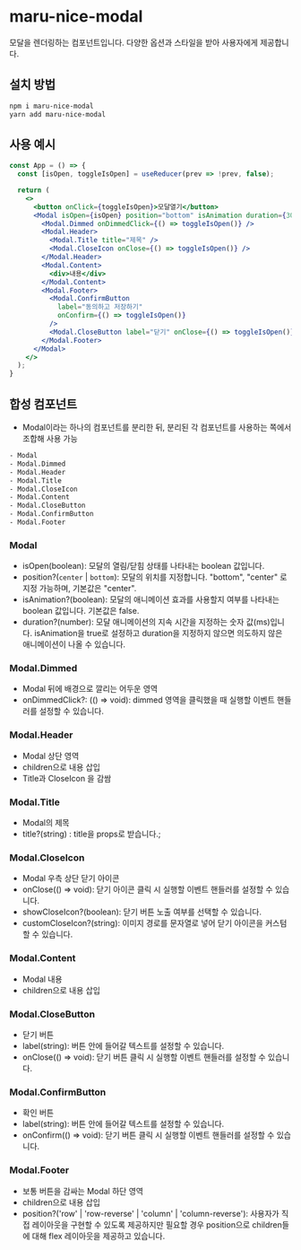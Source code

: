 # maru-nice-modal
모달을 렌더링하는 컴포넌트입니다. 다양한 옵션과 스타일을 받아 사용자에게 제공합니다.

## 설치 방법

```bash
npm i maru-nice-modal
yarn add maru-nice-modal
```

## 사용 예시

```jsx
const App = () => {
  const [isOpen, toggleIsOpen] = useReducer(prev => !prev, false);

  return (
    <>
      <button onClick={toggleIsOpen}>모달열기</button>
      <Modal isOpen={isOpen} position="bottom" isAnimation duration={300}>
        <Modal.Dimmed onDimmedClick={() => toggleIsOpen()} />
        <Modal.Header>
          <Modal.Title title="제목" />
          <Modal.CloseIcon onClose={() => toggleIsOpen()} />
        </Modal.Header>
        <Modal.Content>
          <div>내용</div>
        </Modal.Content>
        <Modal.Footer>
          <Modal.ConfirmButton
            label="동의하고 저장하기"
            onConfirm={() => toggleIsOpen()}
          />
          <Modal.CloseButton label="닫기" onClose={() => toggleIsOpen()} />
        </Modal.Footer>
      </Modal>
    </>
  );
}
```

## 합성 컴포넌트
- Modal이라는 하나의 컴포넌트를 분리한 뒤, 분리된 각 컴포넌트를 사용하는 쪽에서 조합해 사용 가능
```bash
- Modal
- Modal.Dimmed
- Modal.Header
- Modal.Title
- Modal.CloseIcon
- Modal.Content
- Modal.CloseButton
- Modal.ConfirmButton
- Modal.Footer
```

### Modal
- isOpen(boolean): 모달의 열림/닫힘 상태를 나타내는 boolean 값입니다.
- position?(`center` | `bottom`): 모달의 위치를 지정합니다. "bottom", "center" 로 지정 가능하며, 기본값은 "center".
- isAnimation?(boolean): 모달의 애니메이션 효과를 사용할지 여부를 나타내는 boolean 값입니다. 기본값은 false.
- duration?(number): 모달 애니메이션의 지속 시간을 지정하는 숫자 값(ms)입니다. isAnimation을 true로 설정하고 duration을 지정하지 않으면 의도하지 않은 애니메이션이 나올 수 있습니다.

### Modal.Dimmed
- Modal 뒤에 배경으로 깔리는 어두운 영역
- onDimmedClick?: (() => void): dimmed 영역을 클릭했을 때 실행할 이벤트 핸들러를 설정할 수 있습니다.

### Modal.Header
- Modal 상단 영역
- children으로 내용 삽입
- Title과 CloseIcon 을 감쌈

### Modal.Title
- Modal의 제목
- title?(string) : title을 props로 받습니다.;

### Modal.CloseIcon
- Modal 우측 상단 닫기 아이콘
- onClose(() => void): 닫기 아이콘 클릭 시 실행할 이벤트 핸들러를 설정할 수 있습니다.
- showCloseIcon?(boolean): 닫기 버튼 노출 여부를 선택할 수 있습니다.
- customCloseIcon?(string): 이미지 경로를 문자열로 넣어 닫기 아이콘을 커스텀 할 수 있습니다.

### Modal.Content
- Modal 내용
- children으로 내용 삽입

### Modal.CloseButton
- 닫기 버튼
- label(string): 버튼 안에 들어갈 텍스트를 설정할 수 있습니다.
- onClose(() => void): 닫기 버튼 클릭 시 실행할 이벤트 핸들러를 설정할 수 있습니다.

### Modal.ConfirmButton
- 확인 버튼
- label(string): 버튼 안에 들어갈 텍스트를 설정할 수 있습니다.
- onConfirm(() => void): 닫기 버튼 클릭 시 실행할 이벤트 핸들러를 설정할 수 있습니다.

### Modal.Footer
- 보통 버튼을 감싸는 Modal 하단 영역
- children으로 내용 삽입
- position?('row' | 'row-reverse' | 'column' | 'column-reverse'): 사용자가 직접 레이아웃을 구현할 수 있도록 제공하지만 필요할 경우 position으로 children들에 대해 flex 레이아웃을 제공하고 있습니다.


